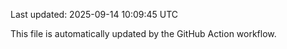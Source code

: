 Last updated: 2025-09-14 10:09:45 UTC

This file is automatically updated by the GitHub Action workflow.

